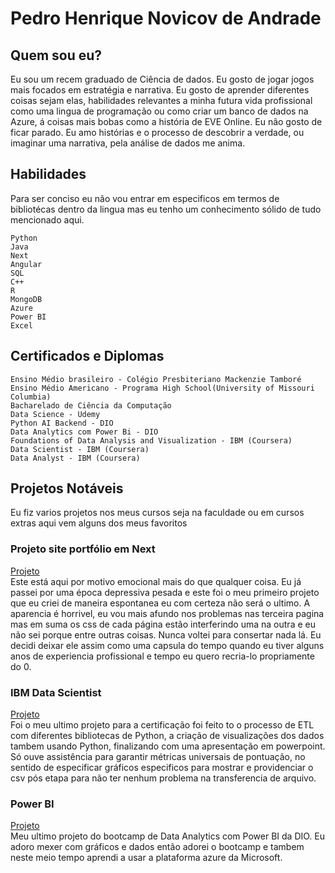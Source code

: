 # Pedro Henrique Novicov de Andrade
## Quem sou eu? 
Eu sou um recem graduado de Ciência de dados. Eu gosto de jogar jogos mais focados em estratégia e narrativa. 
Eu gosto de aprender diferentes coisas sejam elas, habilidades relevantes a minha futura vida profissional como uma lingua de programação ou como criar um banco de dados na Azure, á coisas mais bobas como a história de EVE Online. Eu não gosto de ficar
parado. Eu amo histórias e o processo de descobrir a verdade, ou imaginar uma narrativa, pela análise de dados me anima.

## Habilidades
Para ser conciso eu não vou entrar em especificos em termos de bibliotécas dentro da lingua mas eu tenho um conhecimento sólido de tudo mencionado aqui.
```
Python
Java
Next
Angular
SQL
C++
R
MongoDB
Azure
Power BI
Excel
```
## Certificados e Diplomas
```
Ensino Médio brasileiro - Colégio Presbiteriano Mackenzie Tamboré
Ensino Médio Americano - Programa High School(University of Missouri Columbia)
Bacharelado de Ciência da Computação
Data Science - Udemy
Python AI Backend - DIO
Data Analytics com Power Bi - DIO
Foundations of Data Analysis and Visualization - IBM (Coursera)
Data Scientist - IBM (Coursera)
Data Analyst - IBM (Coursera)

```
## Projetos Notáveis
Eu fiz varios projetos nos meus cursos seja na faculdade ou em cursos extras aqui vem alguns dos meus favoritos

### Projeto site portfólio em Next
[Projeto](https://github.com/Haskei/portfolioSite_mockup_React) <br>
Este está aqui por motivo emocional mais do que qualquer coisa. Eu já passei por uma época depressiva pesada e este foi o meu primeiro projeto que eu criei
de maneira espontanea eu com certeza não será o ultimo. A aparencia é horrivel, eu vou mais afundo nos problemas nas terceira pagina mas em suma os css de cada
página estão interferindo uma na outra e eu não sei porque entre outras coisas. Nunca voltei para consertar nada lá. Eu decidi deixar ele assim como uma capsula do tempo
quando eu tiver alguns anos de experiencia profissional e tempo eu quero recria-lo propriamente do 0.

### IBM Data Scientist
[Projeto](https://github.com/Haskei/D.S_Capstone) <br>
Foi o meu ultimo projeto para a certificação foi feito to o processo de ETL com diferentes bibliotecas de Python, a criação de visualizações dos dados tambem usando Python, finalizando com uma apresentação
em powerpoint. Só ouve assistência para garantir métricas universais de pontuação, no sentido de especificar gráficos especificos para mostrar e providenciar o csv pós etapa para não ter nenhum problema
na transferencia de arquivo.

### Power BI
[Projeto](https://github.com/Haskei/DIO_PowerBI_L) <br>
Meu ultimo projeto do bootcamp de Data Analytics com Power BI da DIO. Eu adoro mexer com gráficos e dados então adorei o bootcamp e tambem neste meio tempo aprendi a usar a plataforma azure da Microsoft.






